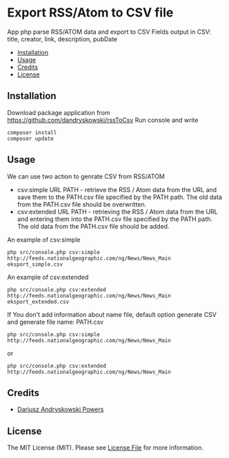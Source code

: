 Export RSS/Atom to CSV file
============================
App php parse RSS/ATOM data and export to CSV
Fields output in CSV: title, creator, link, description, pubDate

- [Installation](#installation)
- [Usage](#usage)
- [Credits](#credits)
- [License](#license)


Installation
------------

Download package application from https://github.com/dandryskowski/rssToCsv
Run console and write
``` 
composer install
composer update
``` 



Usage
-----
We can use two action to genrate CSV from RSS/ATOM
- csv:simple URL PATH - retrieve the RSS / Atom data from the URL and save them to the PATH.csv file specified by the PATH path. The old data from the PATH.csv file should be overwritten.
- csv:extended URL PATH - retrieving the RSS / Atom data from the URL and entering them into the PATH.csv file specified by the PATH path. The old data from the PATH.csv file should be added.


An example of csv:simple
```
php src/console.php csv:simple http://feeds.nationalgeographic.com/ng/News/News_Main eksport_simple.csv

```

An example of csv:extended

```
php src/console.php csv:extended http://feeds.nationalgeographic.com/ng/News/News_Main eksport_extended.csv

```

If You don't add information about name file, default option generate CSV and generate file name: PATH.csv
```
php src/console.php csv:simple http://feeds.nationalgeographic.com/ng/News/News_Main

```
or 
```
php src/console.php csv:extended http://feeds.nationalgeographic.com/ng/News/News_Main

```

Credits
-------

- [Dariusz Andryskowski Powers](https://github.com/dandryskowski/rssToCsv)


License
-------

The MIT License (MIT). Please see [License File](https://github.com/dandryskowski/rssToCsv/blob/master/LICENSE) for more information.
